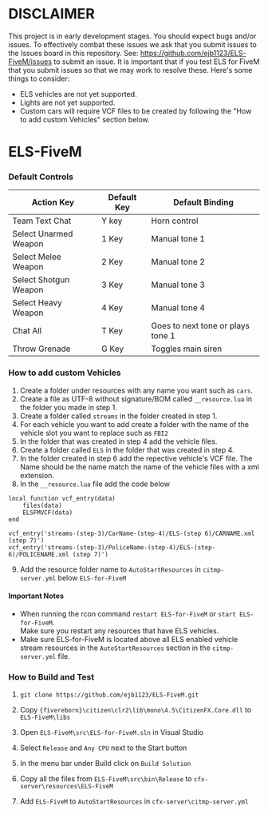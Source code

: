 # DISCLAIMER  
This project is in early development stages. You should expect bugs and/or issues. To effectively combat these issues we ask that you submit issues to the Issues board in this repository. See: https://github.com/ejb1123/ELS-FiveM/issues to submit an issue. It is important that if you test ELS for FiveM that you submit issues so that we may work to resolve these. Here's some things to consider:

- ELS vehicles are not yet supported.
- Lights are not yet supported.
- Custom cars will require VCF files to be created by following the "How to add custom Vehicles" section below.

# ELS-FiveM

### Default Controls

|Action Key|Default Key|Default Binding
|---|---|---|
|Team Text Chat | Y key | Horn control|
|Select Unarmed Weapon | 1 Key | Manual tone 1
|Select Melee Weapon | 2 Key | Manual tone 2|
|Select Shotgun Weapon | 3 Key | Manual tone 3|
|Select Heavy Weapon | 4 Key | Manual tone 4|
|Chat All| T Key|Goes to next tone or plays tone 1|
|Throw Grenade| G Key|Toggles main siren|

### How to add custom Vehicles

1. Create a folder under resources with any name you want such as `cars`.
2. Create a file as UTF-8 without signature/BOM called `__resource.lua` in the folder you made in step 1.
3. Create a folder  called `streams` in the folder created in step 1.
4. For each vehicle you want to add create a folder with the name of the vehicle slot you want to replace such as `FBI2`
5. In the folder that was created in step 4 add the vehicle files.
6. Create a folder called `ELS` in the folder that was created in step 4.
7. In the folder created in step 6 add the repective vehicle's VCF file. The Name should be the name match the name of the vehicle files with a xml extension.
8. In the `__resource.lua` file add the code below
```
local function vcf_entry(data)
	files(data)
	ELSFMVCF(data)
end

vcf_entry('streams-(step-3)/CarName-(step-4)/ELS-(step 6)/CARNAME.xml (step 7)')
vcf_entry('streams-(step-3)/PoliceName-(step-4)/ELS-(step-6)/POLICENAME.xml (step 7)')
```
9. Add the resource folder name to `AutoStartResources` in `citmp-server.yml` below `ELS-for-FiveM`
#### Important Notes

- When running the rcon command `restart ELS-for-FiveM` or `start ELS-for-FiveM`.  
Make sure you restart any resources that have ELS vehicles.
- Make sure ELS-for-FiveM is located above all ELS enabled vehicle stream resources in the `AutoStartResources` section in the `citmp-server.yml` file.

### How to Build and Test

1. `git clone https://github.com/ejb1123/ELS-FiveM.git`

2. Copy `{fivereborn}\citizen\clr2\lib\mono\4.5\CitizenFX.Core.dll` to `ELS-FiveM\libs`

3. Open `ELS-FiveM\src\ELS-for-FiveM.sln` in Visual Studio

4. Select `Release` and `Any CPU`  next to the Start button

5. In the menu bar under Build click on `Build Solution`

6. Copy all the files from `ELS-FiveM\src\bin\Release` to `cfx-server\resources\ELS-FiveM`

7. Add `ELS-FiveM` to `AutoStartResources` in `cfx-server\citmp-server.yml`
